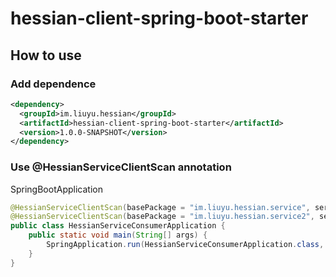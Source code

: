 # hessian-client-spring-boot-starter
##  How to use
### Add dependence

```xml
<dependency> 
  <groupId>im.liuyu.hessian</groupId>  
  <artifactId>hessian-client-spring-boot-starter</artifactId>  
  <version>1.0.0-SNAPSHOT</version> 
</dependency>
```

### Use @HessianServiceClientScan annotation

SpringBootApplication

```java
@HessianServiceClientScan(basePackage = "im.liuyu.hessian.service", serviceName = "HESSIAN-STARTER-SPRINGBOOT-HESSIAN-SERVICE")
@HessianServiceClientScan(basePackage = "im.liuyu.hessian.service2", serviceName = "HESSIAN-STARTER-SPRINGBOOT-HESSIAN-SERVICE2")
public class HessianServiceConsumerApplication {
    public static void main(String[] args) {
        SpringApplication.run(HessianServiceConsumerApplication.class, args);
    }
}
```